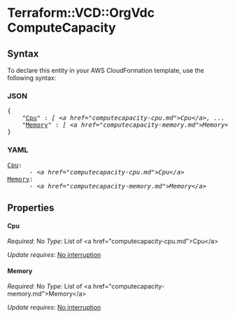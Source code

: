 # Terraform::VCD::OrgVdc ComputeCapacity

## Syntax

To declare this entity in your AWS CloudFormation template, use the following syntax:

### JSON

<pre>
{
    "<a href="#cpu" title="Cpu">Cpu</a>" : <i>[ &lt;a href=&#34;computecapacity-cpu.md&#34;&gt;Cpu&lt;/a&gt;, ... ]</i>,
    "<a href="#memory" title="Memory">Memory</a>" : <i>[ &lt;a href=&#34;computecapacity-memory.md&#34;&gt;Memory&lt;/a&gt;, ... ]</i>
}
</pre>

### YAML

<pre>
<a href="#cpu" title="Cpu">Cpu</a>: <i>
      - &lt;a href=&#34;computecapacity-cpu.md&#34;&gt;Cpu&lt;/a&gt;</i>
<a href="#memory" title="Memory">Memory</a>: <i>
      - &lt;a href=&#34;computecapacity-memory.md&#34;&gt;Memory&lt;/a&gt;</i>
</pre>

## Properties

#### Cpu

_Required_: No
_Type_: List of &lt;a href=&#34;computecapacity-cpu.md&#34;&gt;Cpu&lt;/a&gt;

_Update requires_: [No interruption](https://docs.aws.amazon.com/AWSCloudFormation/latest/UserGuide/using-cfn-updating-stacks-update-behaviors.html#update-no-interrupt)

#### Memory

_Required_: No
_Type_: List of &lt;a href=&#34;computecapacity-memory.md&#34;&gt;Memory&lt;/a&gt;

_Update requires_: [No interruption](https://docs.aws.amazon.com/AWSCloudFormation/latest/UserGuide/using-cfn-updating-stacks-update-behaviors.html#update-no-interrupt)

